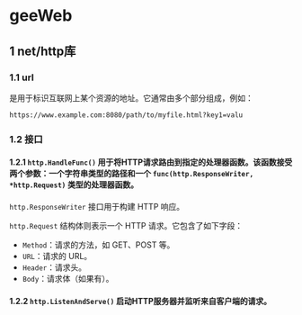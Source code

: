 # geeWeb

## 1 net/http库

### 1.1 url

是用于标识互联网上某个资源的地址。它通常由多个部分组成，例如：

```
https://www.example.com:8080/path/to/myfile.html?key1=valu
```

### 1.2 接口

#### 1.2.1 `http.HandleFunc()` 用于将HTTP请求路由到指定的处理器函数。该函数接受两个参数：一个字符串类型的路径和一个 `func(http.ResponseWriter, *http.Request)` 类型的处理器函数。

`http.ResponseWriter` 接口用于构建 HTTP 响应。

`http.Request` 结构体则表示一个 HTTP 请求。它包含了如下字段：

- `Method`：请求的方法，如 GET、POST 等。
- `URL`：请求的 URL。
- `Header`：请求头。
- `Body`：请求体（如果有）。

#### 1.2.2 `http.ListenAndServe()` 启动HTTP服务器并监听来自客户端的请求。

